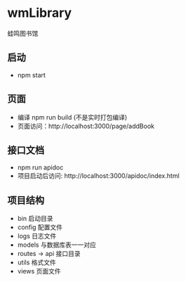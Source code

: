 # wmLibrary
蛙鸣图书馆
## 启动
* npm start

## 页面
* 编译 npm run build (不是实时打包编译)
* 页面访问：http://localhost:3000/page/addBook

## 接口文档
* npm run apidoc
* 项目启动后访问: http://localhost:3000/apidoc/index.html

## 项目结构
* bin 启动目录
* config 配置文件
* logs 日志文件
* models 与数据库表一一对应
* routes -> api 接口目录
* utils 格式文件
* views 页面文件

